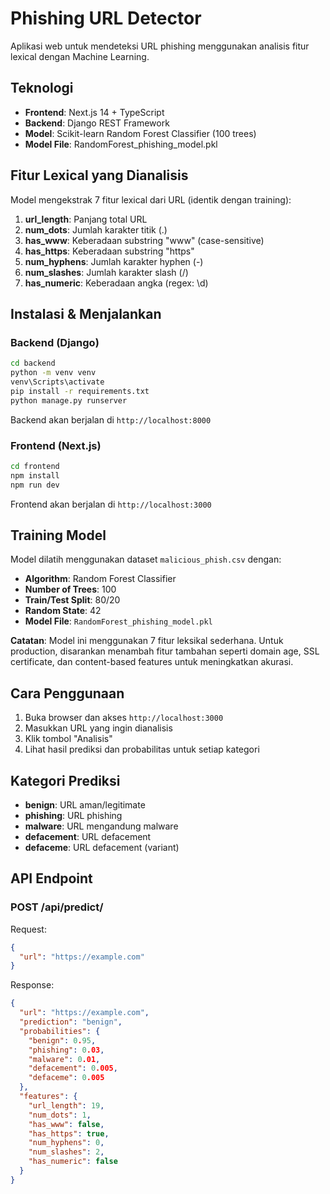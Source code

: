 # Phishing URL Detector

Aplikasi web untuk mendeteksi URL phishing menggunakan analisis fitur lexical dengan Machine Learning.

## Teknologi

- **Frontend**: Next.js 14 + TypeScript
- **Backend**: Django REST Framework
- **Model**: Scikit-learn Random Forest Classifier (100 trees)
- **Model File**: RandomForest_phishing_model.pkl

## Fitur Lexical yang Dianalisis

Model mengekstrak 7 fitur lexical dari URL (identik dengan training):

1. **url_length**: Panjang total URL
2. **num_dots**: Jumlah karakter titik (.)
3. **has_www**: Keberadaan substring "www" (case-sensitive)
4. **has_https**: Keberadaan substring "https" 
5. **num_hyphens**: Jumlah karakter hyphen (-)
6. **num_slashes**: Jumlah karakter slash (/)
7. **has_numeric**: Keberadaan angka (regex: \d)

## Instalasi & Menjalankan

### Backend (Django)

```bash
cd backend
python -m venv venv
venv\Scripts\activate
pip install -r requirements.txt
python manage.py runserver
```

Backend akan berjalan di `http://localhost:8000`

### Frontend (Next.js)

```bash
cd frontend
npm install
npm run dev
```

Frontend akan berjalan di `http://localhost:3000`

## Training Model

Model dilatih menggunakan dataset `malicious_phish.csv` dengan:
- **Algorithm**: Random Forest Classifier
- **Number of Trees**: 100
- **Train/Test Split**: 80/20
- **Random State**: 42
- **Model File**: `RandomForest_phishing_model.pkl`

**Catatan**: Model ini menggunakan 7 fitur leksikal sederhana. Untuk production, disarankan menambah fitur tambahan seperti domain age, SSL certificate, dan content-based features untuk meningkatkan akurasi.

## Cara Penggunaan

1. Buka browser dan akses `http://localhost:3000`
2. Masukkan URL yang ingin dianalisis
3. Klik tombol "Analisis"
4. Lihat hasil prediksi dan probabilitas untuk setiap kategori

## Kategori Prediksi

- **benign**: URL aman/legitimate
- **phishing**: URL phishing
- **malware**: URL mengandung malware
- **defacement**: URL defacement
- **defaceme**: URL defacement (variant)

## API Endpoint

### POST /api/predict/

Request:
```json
{
  "url": "https://example.com"
}
```

Response:
```json
{
  "url": "https://example.com",
  "prediction": "benign",
  "probabilities": {
    "benign": 0.95,
    "phishing": 0.03,
    "malware": 0.01,
    "defacement": 0.005,
    "defaceme": 0.005
  },
  "features": {
    "url_length": 19,
    "num_dots": 1,
    "has_www": false,
    "has_https": true,
    "num_hyphens": 0,
    "num_slashes": 2,
    "has_numeric": false
  }
}
```
